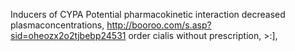 Inducers of CYPA Potential pharmacokinetic interaction decreased plasmaconcentrations,  http://booroo.com/s.asp?sid=oheozx2o2tjbebp24531 order cialis without prescription,  >:], 